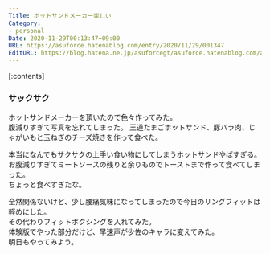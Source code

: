 ```yaml
---
Title: ホットサンドメーカー楽しい
Category:
- personal
Date: 2020-11-29T00:13:47+09:00
URL: https://asuforce.hatenablog.com/entry/2020/11/29/001347
EditURL: https://blog.hatena.ne.jp/asuforcegt/asuforce.hatenablog.com/atom/entry/26006613658118063
---
```


[:contents]

###  サックサク

ホットサンドメーカーを頂いたので色々作ってみた。  
腹減りすぎて写真を忘れてしまった。
王道たまごホットサンド、豚バラ肉、じゃがいもと玉ねぎのチーズ焼きを作って食べた。  

本当になんでもサクサクの上手い食い物にしてしまうホットサンドやばすぎる。  
お腹減りすぎてミートソースの残りと余りものでトーストまで作って食べてしまった。  
ちょっと食べすぎたな。

全然関係ないけど、少し腰痛気味になってしまったので今日のリングフィットは軽めにした。  
その代わりフィットボクシングを入れてみた。  
体験版でやった部分だけど、早速声が少佐のキャラに変えてみた。  
明日もやってみよう。


